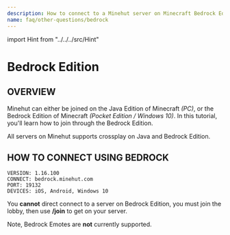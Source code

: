 ```yaml
---
description: How to connect to a Minehut server on Minecraft Bedrock Edition.
name: faq/other-questions/bedrock
---
```


import Hint from "../../../src/Hint"

# Bedrock Edition

## OVERVIEW

Minehut can either be joined on the Java Edition of Minecraft _\(PC\)_, or the Bedrock Edition of Minecraft _\(Pocket Edition / Windows 10\)_. In this tutorial, you'll learn how to join through the Bedrock Edition.

<Hint severity="info">
All servers on Minehut supports crossplay on Java and Bedrock Edition.
</Hint>

## HOW TO CONNECT USING BEDROCK

```text
VERSION: 1.16.100
CONNECT: bedrock.minehut.com
PORT: 19132
DEVICES: iOS, Android, Windows 10
```

<Hint severity="warning">You <strong>cannot</strong> direct connect to a server on Bedrock Edition, you must join the lobby, then use <strong>/join</strong> to get on your server.</Hint>

<Hint severity="error">Note, Bedrock Emotes are <strong>not</strong> currently supported.</Hint>
